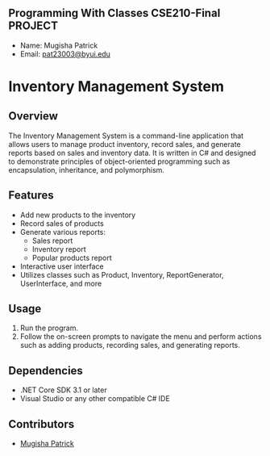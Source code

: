 ## Programming With Classes CSE210-Final PROJECT

- Name: Mugisha Patrick
- Email: pat23003@byui.edu


# Inventory Management System

## Overview
The Inventory Management System is a command-line application that allows users to manage product inventory, record sales, and generate reports based on sales and inventory data. It is written in C# and designed to demonstrate principles of object-oriented programming such as encapsulation, inheritance, and polymorphism.

## Features
- Add new products to the inventory
- Record sales of products
- Generate various reports:
  - Sales report
  - Inventory report
  - Popular products report
- Interactive user interface
- Utilizes classes such as Product, Inventory, ReportGenerator, UserInterface, and more

## Usage
1. Run the program.
2. Follow the on-screen prompts to navigate the menu and perform actions such as adding products, recording sales, and generating reports.

## Dependencies
- .NET Core SDK 3.1 or later
- Visual Studio or any other compatible C# IDE

## Contributors
- [Mugisha Patrick](https://github.com/patrickmugish)

